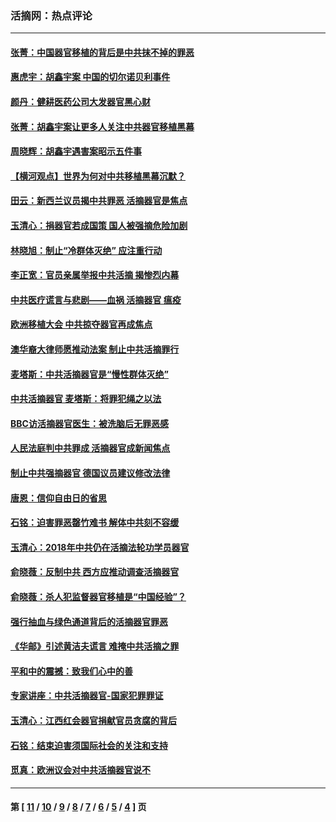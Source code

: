 ### 活摘网：热点评论
---
#### [张菁：中国器官移植的背后是中共抹不掉的罪恶](../../pages/nf5879/n13974977.md?09140430) 
#### [惠虎宇：胡鑫宇案 中国的切尔诺贝利事件](../../pages/nf5879/n13942916.md?09140430) 
#### [颜丹：健耕医药公司大发器官黑心财](../../pages/nf5879/n13940134.md?09140430) 
#### [张菁：胡鑫宇案让更多人关注中共器官移植黑幕](../../pages/nf5879/n13929073.md?09140430) 
#### [周晓辉：胡鑫宇遇害案昭示五件事](../../pages/nf5879/n13921870.md?09140430) 
#### [【横河观点】世界为何对中共移植黑幕沉默？](../../pages/nf5879/n13244249.md?09140430) 
#### [田云：新西兰议员揭中共罪恶 活摘器官是焦点](../../pages/nf5879/n13070629.md?09140430) 
#### [玉清心：捐器官若成国策 国人被强摘危险加剧](../../pages/nf5879/n12802713.md?09140430) 
#### [林晓旭：制止“冷群体灭绝” 应注重行动](../../pages/nf5879/n12779736.md?09140430) 
#### [李正宽：官员亲属举报中共活摘 揭惨烈内幕](../../pages/nf5879/n12684490.md?09140430) 
#### [中共医疗谎言与悲剧——血祸 活摘器官 瘟疫](../../pages/nf5879/n12372103.md?09140430) 
#### [欧洲移植大会 中共掠夺器官再成焦点](../../pages/nf5879/n11538883.md?09140430) 
#### [澳华裔大律师愿推动法案 制止中共活摘罪行](../../pages/nf5879/n11377039.md?09140430) 
#### [麦塔斯：中共活摘器官是“慢性群体灭绝”](../../pages/nf5879/n11350529.md?09140430) 
#### [中共活摘器官 麦塔斯：将罪犯绳之以法](../../pages/nf5879/n11347973.md?09140430) 
#### [BBC访活摘器官医生：被洗脑后无罪恶感](../../pages/nf5879/n11335935.md?09140430) 
#### [人民法庭判中共罪成 活摘器官成新闻焦点](../../pages/nf5879/n11331578.md?09140430) 
#### [制止中共强摘器官 德国议员建议修改法律](../../pages/nf5879/n11249451.md?09140430) 
#### [唐恩：信仰自由日的省思](../../pages/nf5879/n11003525.md?09140430) 
#### [石铭：迫害罪恶罄竹难书  解体中共刻不容缓](../../pages/nf5879/n10942855.md?09140430) 
#### [玉清心：2018年中共仍在活摘法轮功学员器官](../../pages/nf5879/n10914646.md?09140430) 
#### [俞晓薇：反制中共 西方应推动调查活摘器官](../../pages/nf5879/n10794671.md?09140430) 
#### [俞晓薇：杀人犯监督器官移植是“中国经验”？](../../pages/nf5879/n10466427.md?09140430) 
#### [强行抽血与绿色通道背后的活摘器官罪恶](../../pages/nf5879/n10004708.md?09140430) 
#### [《华邮》引述黄洁夫谎言 难掩中共活摘之罪](../../pages/nf5879/n9642309.md?09140430) 
#### [平和中的震撼：致我们心中的善](../../pages/nf5879/n9021123.md?09140430) 
#### [专家讲座：中共活摘器官-国家犯罪罪证](../../pages/nf5879/n8828153.md?09140430) 
#### [玉清心：江西红会器官捐献官员贪腐的背后](../../pages/nf5879/n8522122.md?09140430) 
#### [石铭：结束迫害须国际社会的关注和支持](../../pages/nf5879/n8443497.md?09140430) 
#### [觅真：欧洲议会对中共活摘器官说不](../../pages/nf5879/n8337486.md?09140430) 

---
#### 第 [ [11](./11.md?09140430) / [10](./10.md?09140430) / [9](./9.md?09140430) / [8](./8.md?09140430) / [7](./7.md?09140430) / [6](./6.md?09140430) / [5](./5.md?09140430) / [4](./4.md?09140430) ] 页
